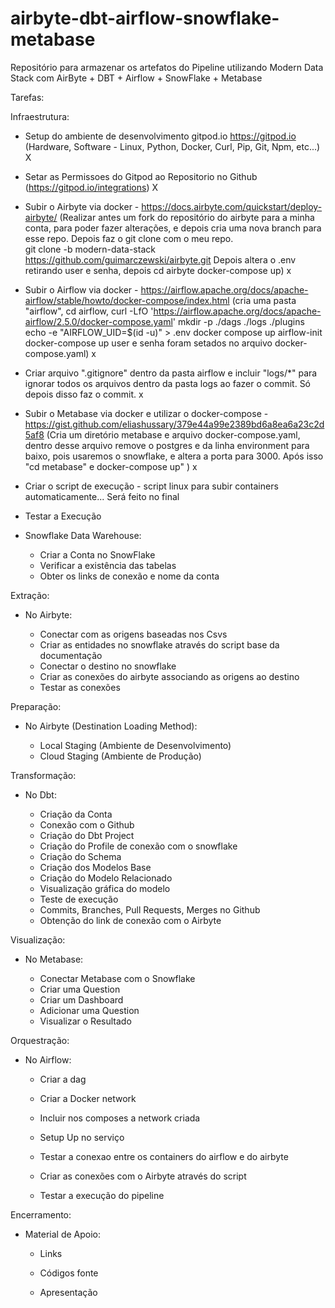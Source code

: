 # airbyte-dbt-airflow-snowflake-metabase
Repositório para armazenar os artefatos do Pipeline utilizando Modern Data Stack com AirByte + DBT + Airflow + SnowFlake + Metabase


Tarefas:

Infraestrutura:

- Setup do ambiente de desenvolvimento gitpod.io https://gitpod.io (Hardware, Software - Linux, Python, Docker, Curl, Pip, Git, Npm, etc...) X

- Setar as Permissoes do Gitpod ao Repositorio no Github (https://gitpod.io/integrations) X

- Subir o Airbyte via docker - https://docs.airbyte.com/quickstart/deploy-airbyte/ (Realizar antes um fork do repositório do airbyte para a minha conta, para poder fazer alterações, e depois cria uma nova branch para esse repo. Depois faz o git clone com o meu repo.  
git clone -b modern-data-stack https://github.com/guimarczewski/airbyte.git 
Depois altera o .env retirando user e senha, depois 
cd airbyte
docker-compose up) x

- Subir o Airflow via docker - https://airflow.apache.org/docs/apache-airflow/stable/howto/docker-compose/index.html (cria uma pasta "airflow", 
cd airflow, curl -LfO 'https://airflow.apache.org/docs/apache-airflow/2.5.0/docker-compose.yaml'
mkdir -p ./dags ./logs ./plugins
echo -e "AIRFLOW_UID=$(id -u)" > .env
docker compose up airflow-init
docker-compose up
user e senha foram setados no arquivo docker-compose.yaml) x

- Criar arquivo ".gitignore" dentro da pasta airflow e incluir "logs/*" para ignorar todos os arquivos dentro da pasta logs ao fazer o commit. Só depois disso faz o commit. x

- Subir o Metabase via docker e utilizar o docker-compose - https://gist.github.com/eliashussary/379e44a99e2389bd6a8ea6a23c2d5af8 (Cria um diretório metabase e arquivo docker-compose.yaml, dentro desse arquivo remove o postgres e da linha environment para baixo, pois usaremos o snowflake, e altera a porta para 3000. Após isso "cd metabase" e docker-compose up" ) x

- Criar o script de execução - script linux para subir containers automaticamente... Será feito no final

- Testar a Execução

- Snowflake Data Warehouse:
    
    - Criar a Conta no SnowFlake
    - Verificar a existência das tabelas
    - Obter os links de conexão e nome da conta


Extração:

- No Airbyte:

    - Conectar com as origens baseadas nos Csvs
    - Criar as entidades no snowflake através do script base da documentação
    - Conectar o destino no snowflake
    - Criar as conexões do airbyte associando as origens ao destino
    - Testar as conexões


Preparação:

- No Airbyte (Destination Loading Method):

    - Local Staging (Ambiente de Desenvolvimento)
    - Cloud Staging (Ambiente de Produção)


Transformação:

- No Dbt:

    - Criação da Conta
    - Conexão com o Github
    - Criação do Dbt Project
    - Criação do Profile de conexão com o snowflake
    - Criação do Schema
    - Criação dos Modelos Base
    - Criação do Modelo Relacionado
    - Visualização gráfica do modelo
    - Teste de execução
    - Commits, Branches, Pull Requests, Merges no Github
    - Obtenção do link de conexão com o Airbyte


Visualização:

- No Metabase:

    - Conectar Metabase com o Snowflake 
    - Criar uma Question  
    - Criar um Dashboard 
    - Adicionar uma Question 
    - Visualizar o Resultado  


Orquestração:

- No Airflow:

    - Criar a dag  

    - Criar a Docker network

    - Incluir nos composes a network criada

    - Setup Up no serviço

    - Testar a conexao entre os containers do airflow e do airbyte

    - Criar as conexões com o Airbyte através do script  

    - Testar a execução do pipeline  


Encerramento:

- Material de Apoio:

    - Links 

    - Códigos fonte

    - Apresentação
	
